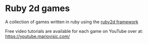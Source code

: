 # Ruby 2d games

A collection of games written in ruby using the [ruby2d framework](https://www.ruby2d.com/)

Free video tutorials are available for each game on YouTube over at: https://youtube.mariovisic.com/
